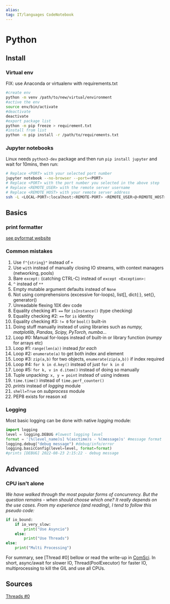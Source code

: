 ```yaml
---
alias:
tag: IT/languages CodeNotebook 
---
```


# Python

## Install

### Virtual env

FIX: use Anaconda or virtualenv with requirements.txt

```bash
#create env
python -m venv /path/to/new/virtual/environment
#active the env
source env/bin/activate
#deactivate
deactivate
#export package list
python -m pip freeze > requirement.txt
#install from list
python -m pip install -r /path/to/requirements.txt
```

### Jupyter notebooks

Linux needs `python3-dev` package and then run `pip install jupyter` and wait for 10mins, then run:

```bash
# Replace <PORT> with your selected port number
jupyter notebook --no-browser --port=<PORT>
# Replace <PORT> with the port number you selected in the above step
# Replace <REMOTE_USER> with the remote server username
# Replace <REMOTE_HOST> with your remote server address
ssh -L <LOCAL-PORT>:localhost:<REMOTE-PORT> <REMOTE_USER>@<REMOTE_HOST>
```

## Basics

### print formatter

[see pyformat website](https://pyformat.info)

### Common mistakes

1. Use `f"{string}"` instead of `+`
2. Use `with` instead of manually closing IO streams, with context managers (networking, pools)
3. Bare `except:` (catching CTRL-C) instead of `except <Exception>:`
4. `^` instead of `**`
5. Empty mutable argument defaults instead of `None`
6. Not using comprehensions (excessive for-loops), list[], dict{:}, set{}, generator()
7. Unreadable flexing 10X dev code
8. Equality checking #1: `==` for `isInstance()` (type checking)
9. Equality checking #2: `==` for `is` identity
10. Equality checking #3: `!= 0` for `bool()` built-in
11. Doing stuff manually instead of using libraries such as *numpy, matplotlib, Pandas, Scipy, PyTorch, numba...*
12. Loop #0: Manual for-loops instead of built-in or library function (*numpy* for arrays etc)
13. Loop #1: `range(len(a))` instead *for each*
14. Loop #2: `enumerate(a)` to get both index and element
15. Loop #3: `zip(a,b)` for two objects, `enumerate(zip(a,b))` if index required
16. Loop #4: `for k in d.key()` instead of just `for k in d`
17. Loop #5: `for k, v in d.item()` instead of doing so manually
18. Tuple unpacking: `x, y = point` instead of using indexes
19. `time.time()` instead of `time.perf_counter()`
20. *prints* instead of *logging* module
21. `shell=True` on *subprocess* module
22. PEP8 exists for reason xd

### Logging

Most basic logging can be done with native *logging* module:

```Python
import logging
level = logging.DEBUG #lowest logging level
format = '[%(level_name)s] %(asctime)s - %(message)s' #message format
logging.debug("debug message") #debug/info/error
logging.basicConfig(level=level, format=format)
#prints [DEBUG] 2022-08-23 2:15:22 - debug message
```

## Advanced

### CPU isn't alone

*We have walked through the most popular forms of concurrency. But the question remains - when should choose which one? It really depends on the use cases. From my experience (and reading), I tend to follow this pseudo code:*

```Python
if io_bound:
    if io_very_slow:
        print("Use Asyncio")
    else:
        print("Use Threads")
else:
    print("Multi Processing")
```

For summary, see [Thread #0] bellow or read the write-up in [ComSci](ComputerScience.md).
In short, async/await for slower IO, Thread(PoolExecutor) for faster IO, multiprocessing to kill the GIL and use all CPUs.

## Sources

[Threads #0](https://leimao.github.io/blog/Python-Concurrency-High-Level/)
